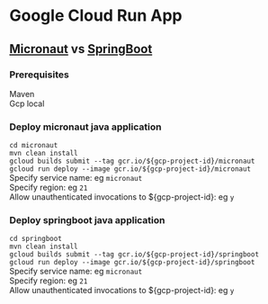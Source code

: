 # Google Cloud Run App

## [Micronaut](https://micronaut.io/) vs [SpringBoot](https://spring.io/projects/spring-boot)

### Prerequisites
Maven  
Gcp local  

### Deploy micronaut java application  
`cd micronaut`  
`mvn clean install`  
`gcloud builds submit --tag gcr.io/${gcp-project-id}/micronaut`  
`gcloud run deploy --image gcr.io/${gcp-project-id}/micronaut`  
Specify service name: eg `micronaut`  
Specify region: eg `21`  
Allow unauthenticated invocations to ${gcp-project-id}: eg `y`  

### Deploy springboot java application  
`cd springboot`  
`mvn clean install`  
`gcloud builds submit --tag gcr.io/${gcp-project-id}/springboot`  
`gcloud run deploy --image gcr.io/${gcp-project-id}/springboot`  
Specify service name: eg `micronaut`  
Specify region: eg `21`  
Allow unauthenticated invocations to ${gcp-project-id}: eg `y`

